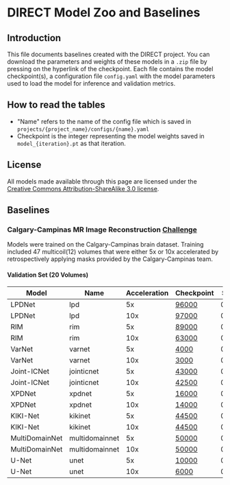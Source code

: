 
# DIRECT Model Zoo and Baselines  
  
## Introduction  
This file documents baselines created with the DIRECT project. You can download the parameters and weights of these 
models in a `.zip` file by pressing on the hyperlink of the checkpoint. Each file contains the model checkpoint(s), a
configuration file `config.yaml` with the model parameters used to load the model for inference and validation metrics.
  
## How to read the tables  
* "Name" refers to the name of the config file which is saved in `projects/{project_name}/configs/{name}.yaml`  
* Checkpoint is the integer representing the model weights saved in `model_{iteration}.pt`  as that iteration.  

  
## License  
All models made available through this page are licensed under the  
[Creative Commons Attribution-ShareAlike 3.0 license](https://creativecommons.org/licenses/by-sa/3.0/).  
  
## Baselines  
### Calgary-Campinas MR Image Reconstruction [Challenge](https://sites.google.com/view/calgary-campinas-dataset/mr-reconstruction-challenge)
  
Models were trained on the Calgary-Campinas brain dataset. Training included 47 multicoil(12) volumes that were either 5x or 10x accelerated by retrospectively applying masks provided by the Calgary-Campinas team.     
  
#### Validation Set (20 Volumes)  
  
|   Model      |     Name     | Acceleration | Checkpoint                                                            | SSIM  | pSNR | VIF   |  
|--------------|--------------|--------------|-----------------------------------------------------------------------|-------|------|-------|  
|LPDNet        |     lpd      | 5x           | [96000](https://s3.aiforoncology.nl/direct-project/lpdnet.zip)        | 0.937 | 35.6 | 0.953 |  
|LPDNet        |     lpd      | 10x          | [97000](https://s3.aiforoncology.nl/direct-project/lpdnet.zip)        | 0.901 | 32.2 | 0.919 |  
|RIM           |     rim      | 5x           | [89000](https://s3.aiforoncology.nl/direct-project/rim.zip)           | 0.932 | 35.0 | 0.964 |  
|RIM           |     rim      | 10x          | [63000](https://s3.aiforoncology.nl/direct-project/rim.zip)           | 0.891 | 31.7 | 0.911 |  
|VarNet        |    varnet    | 5x           | [4000](https://s3.aiforoncology.nl/direct-project/varnet.zip)         | 0.917 | 33.3 | 0.937 |  
|VarNet        |    varnet    | 10x          | [3000](https://s3.aiforoncology.nl/direct-project/varnet.zip)         | 0.862 | 29.9 | 0.861 |  
|Joint-ICNet   |  jointicnet  | 5x           | [43000](https://s3.aiforoncology.nl/direct-project/jointicnet.zip)    | 0.904 | 32.0 | 0.940 |  
|Joint-ICNet   |  jointicnet  | 10x          | [42500](https://s3.aiforoncology.nl/direct-project/jointicnet.zip)    | 0.854 | 29.4 | 0.853 |  
|XPDNet        |    xpdnet    | 5x           | [16000](https://s3.aiforoncology.nl/direct-project/xpdnet.zip)        | 0.907 | 32.3 | 0.965 |  
|XPDNet        |    xpdnet    | 10x          | [14000](https://s3.aiforoncology.nl/direct-project/xpdnet.zip)        | 0.855 | 29.7 | 0.837 |  
|KIKI-Net      |    kikinet   | 5x           | [44500](https://s3.aiforoncology.nl/direct-project/kikinet.zip)       | 0.888 | 29.6 | 0.919 |  
|KIKI-Net      |    kikinet   | 10x          | [44500](https://s3.aiforoncology.nl/direct-project/kikinet.zip)       | 0.833 | 27.5 | 0.856 |  
|MultiDomainNet|multidomainnet| 5x           | [50000](https://s3.aiforoncology.nl/direct-project/multidomainnet.zip)| 0.864 | 28.7 | 0.912 |  
|MultiDomainNet|multidomainnet| 10x          | [50000](https://s3.aiforoncology.nl/direct-project/multidomainnet.zip)| 0.810 | 26.8 | 0.812 |  
|U-Net         |     unet     | 5x           | [10000](https://s3.aiforoncology.nl/direct-project/unet.zip)          | 0.871 | 29.5 | 0.895 |  
|U-Net         |     unet     | 10x          | [6000](https://s3.aiforoncology.nl/direct-project/unet.zip)           | 0.821 | 27.8 | 0.837 |
